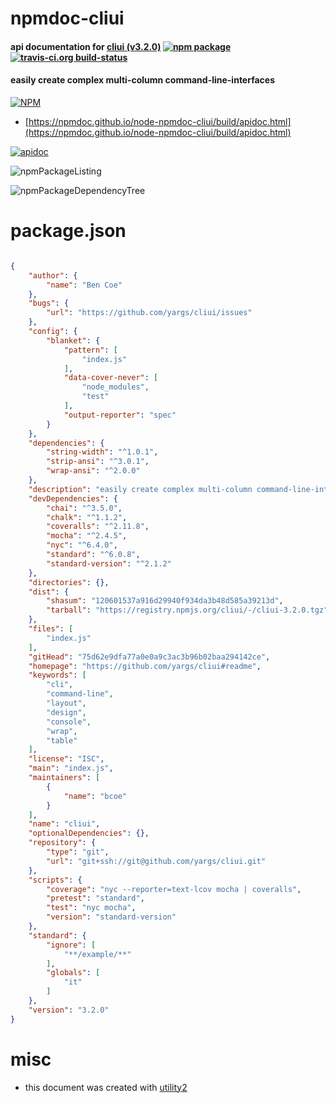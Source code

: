 # npmdoc-cliui

#### api documentation for  [cliui (v3.2.0)](https://github.com/yargs/cliui#readme)  [![npm package](https://img.shields.io/npm/v/npmdoc-cliui.svg?style=flat-square)](https://www.npmjs.org/package/npmdoc-cliui) [![travis-ci.org build-status](https://api.travis-ci.org/npmdoc/node-npmdoc-cliui.svg)](https://travis-ci.org/npmdoc/node-npmdoc-cliui)

#### easily create complex multi-column command-line-interfaces

[![NPM](https://nodei.co/npm/cliui.png?downloads=true&downloadRank=true&stars=true)](https://www.npmjs.com/package/cliui)

- [https://npmdoc.github.io/node-npmdoc-cliui/build/apidoc.html](https://npmdoc.github.io/node-npmdoc-cliui/build/apidoc.html)

[![apidoc](https://npmdoc.github.io/node-npmdoc-cliui/build/screenCapture.buildCi.browser.%252Ftmp%252Fbuild%252Fapidoc.html.png)](https://npmdoc.github.io/node-npmdoc-cliui/build/apidoc.html)

![npmPackageListing](https://npmdoc.github.io/node-npmdoc-cliui/build/screenCapture.npmPackageListing.svg)

![npmPackageDependencyTree](https://npmdoc.github.io/node-npmdoc-cliui/build/screenCapture.npmPackageDependencyTree.svg)



# package.json

```json

{
    "author": {
        "name": "Ben Coe"
    },
    "bugs": {
        "url": "https://github.com/yargs/cliui/issues"
    },
    "config": {
        "blanket": {
            "pattern": [
                "index.js"
            ],
            "data-cover-never": [
                "node_modules",
                "test"
            ],
            "output-reporter": "spec"
        }
    },
    "dependencies": {
        "string-width": "^1.0.1",
        "strip-ansi": "^3.0.1",
        "wrap-ansi": "^2.0.0"
    },
    "description": "easily create complex multi-column command-line-interfaces",
    "devDependencies": {
        "chai": "^3.5.0",
        "chalk": "^1.1.2",
        "coveralls": "^2.11.8",
        "mocha": "^2.4.5",
        "nyc": "^6.4.0",
        "standard": "^6.0.8",
        "standard-version": "^2.1.2"
    },
    "directories": {},
    "dist": {
        "shasum": "120601537a916d29940f934da3b48d585a39213d",
        "tarball": "https://registry.npmjs.org/cliui/-/cliui-3.2.0.tgz"
    },
    "files": [
        "index.js"
    ],
    "gitHead": "75d62e9dfa77a0e0a9c3ac3b96b02baa294142ce",
    "homepage": "https://github.com/yargs/cliui#readme",
    "keywords": [
        "cli",
        "command-line",
        "layout",
        "design",
        "console",
        "wrap",
        "table"
    ],
    "license": "ISC",
    "main": "index.js",
    "maintainers": [
        {
            "name": "bcoe"
        }
    ],
    "name": "cliui",
    "optionalDependencies": {},
    "repository": {
        "type": "git",
        "url": "git+ssh://git@github.com/yargs/cliui.git"
    },
    "scripts": {
        "coverage": "nyc --reporter=text-lcov mocha | coveralls",
        "pretest": "standard",
        "test": "nyc mocha",
        "version": "standard-version"
    },
    "standard": {
        "ignore": [
            "**/example/**"
        ],
        "globals": [
            "it"
        ]
    },
    "version": "3.2.0"
}
```



# misc
- this document was created with [utility2](https://github.com/kaizhu256/node-utility2)

